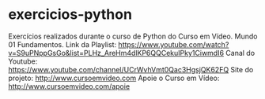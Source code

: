 # exercicios-python
Exercícios realizados durante o curso de Python do Curso em Vídeo. Mundo 01 Fundamentos.
Link da Playlist: https://www.youtube.com/watch?v=S9uPNppGsGo&list=PLHz_AreHm4dlKP6QQCekuIPky1CiwmdI6
Canal do Youtube: https://www.youtube.com/channel/UCrWvhVmt0Qac3HgsjQK62FQ
Site do projeto: http://www.cursoemvideo.com
Apoie o Curso em Vídeo: http://www.cursoemvideo.com/apoie
